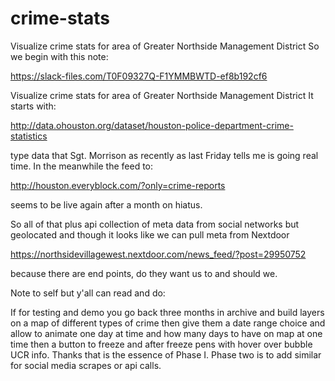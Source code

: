 # crime-stats
Visualize crime stats for area of Greater Northside Management District
So we begin with this note:

https://slack-files.com/T0F09327Q-F1YMMBWTD-ef8b192cf6

Visualize crime stats for area of Greater Northside Management District
It starts with:

http://data.ohouston.org/dataset/houston-police-department-crime-statistics

type data that Sgt. Morrison as recently as last Friday tells me is going real time. In the meanwhile the feed to:

http://houston.everyblock.com/?only=crime-reports

seems to be live again after a month on hiatus.

So all of that plus api collection of meta data from social networks but geolocated and though it 
looks like we can pull meta from Nextdoor

https://northsidevillagewest.nextdoor.com/news_feed/?post=29950752

because there are end points, do they want us to and should we.

Note to self but y'all can read and do:

If for testing and demo you go back three months in archive and build layers on a map of different types of crime
then give them a date range choice and allow to animate one day at time and how many days to have on map at one time
then a button to freeze and after freeze pens with hover over bubble UCR info. Thanks that is the essence of Phase I. 
Phase two is to add similar for social media scrapes or api calls.
